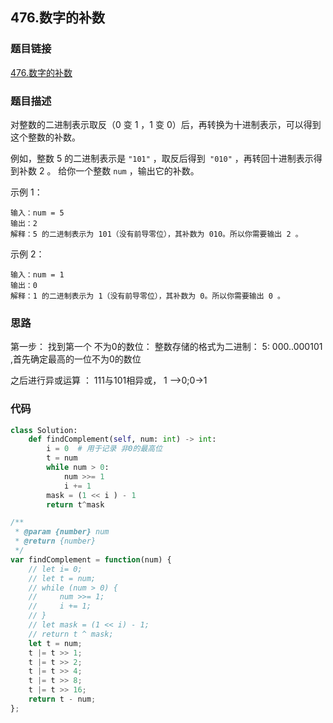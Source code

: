## 476.数字的补数

### 题目链接

[476.数字的补数](https://leetcode-cn.com/problems/number-complement/)


### 题目描述

对整数的二进制表示取反（0 变 1 ，1 变 0）后，再转换为十进制表示，可以得到这个整数的补数。

例如，整数 5 的二进制表示是 `"101"` ，取反后得到` "010"` ，再转回十进制表示得到补数 2 。
给你一个整数 `num` ，输出它的补数。


示例 1：
```
输入：num = 5
输出：2
解释：5 的二进制表示为 101（没有前导零位），其补数为 010。所以你需要输出 2 。
```
示例 2：
```
输入：num = 1
输出：0
解释：1 的二进制表示为 1（没有前导零位），其补数为 0。所以你需要输出 0 。
```

### 思路

第一步： 找到第一个 不为0的数位： 
整数存储的格式为二进制：
5: 000..000101 ,首先确定最高的一位不为0的数位

之后进行异或运算 ： 111与101相异或， 1 ——>0;0->1

### 代码


```py
class Solution:
    def findComplement(self, num: int) -> int:
        i = 0  # 用于记录 非0的最高位
        t = num
        while num > 0:
            num >>= 1
            i += 1
        mask = (1 << i ) - 1
        return t^mask
```
```js
/**
 * @param {number} num
 * @return {number}
 */
var findComplement = function(num) {
    // let i= 0;
    // let t = num;
    // while (num > 0) {
    //     num >>= 1;
    //     i += 1;
    // }
    // let mask = (1 << i) - 1;
    // return t ^ mask;
    let t = num;
    t |= t >> 1;
    t |= t >> 2;
    t |= t >> 4;
    t |= t >> 8;
    t |= t >> 16;
    return t - num;
};
```
